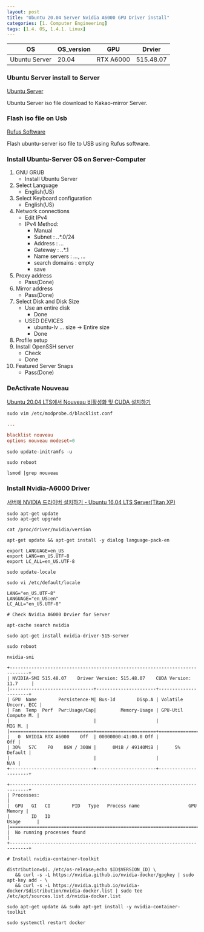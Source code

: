 ```yaml
---
layout: post
title: "Ubuntu 20.04 Server Nvidia A6000 GPU Driver install"
categories: [1. Computer Engineering]
tags: [1.4. OS, 1.4.1. Linux]
---
```


|OS|OS_version|GPU|Drvier|
|--|----------|---|------|
|Ubuntu Server|20.04|RTX A6000|515.48.07|

### Ubuntu Server install to Server

[Ubuntu Server](https://mirror.kakao.com/ubuntu-releases/20.04/)

Ubuntu Server iso file download to Kakao-mirror Server.

### Flash iso file on Usb

[Rufus Software](https://rufus.ie/en/)

Flash ubuntu-server iso file to USB using Rufus software.

### Install Ubuntu-Server OS on Server-Computer

1. GNU GRUB
    * Install Ubuntu Server
2. Select Language
    * English(US)
3. Select Keyboard configuration
    * English(US)
4. Network connections
    * Edit IPv4
    * IPv4 Method:
        * Manual
        * Subnet : *.*.*.0/24
        * Address : *.*.*.*
        * Gateway : *.*.*.1
        * Name servers : *.*.*.*, *.*.*.*
        * search domains : empty
        * save
5. Proxy address
    * Pass(Done)
6. Mirror address
    * Pass(Done)
7. Select Disk and Disk Size
    * Use an entire disk
        * Done
    * USED DEVICES
        * ubuntu-lv ... size -> Entire size
        * Done
8. Profile setup
9. Install OpenSSH server
    * Check
    * Done
10. Featured Server Snaps
    * Pass(Done)

### DeActivate Nouveau

[Ubuntu 20.04 LTS에서 Nouveau 비활성화 및 CUDA 설치하기](https://lee-jaewon.github.io/ubuntu/CUDA/)

```ubuntu-server
sudo vim /etc/modprobe.d/blacklist.conf
```

```blacklist.conf
...

blacklist nouveau
options nouveau modeset=0
```

```ubuntu-server
sudo update-initramfs -u

sudo reboot

lsmod |grep nouveau
```

### Install Nvidia-A6000 Driver

[서버에 NVIDIA 드라이버 설치하기 - Ubuntu 16.04 LTS Server(Titan XP)](https://devyurim.github.io/development%20environment/ubuntu/2018/05/24/ubuntu-2.html)

```ubuntu-server
sudo apt-get update
sudo apt-get upgrade

cat /proc/driver/nvidia/version

apt-get update && apt-get install -y dialog language-pack-en

export LANGUAGE=en_US
export LANG=en_US.UTF-8
export LC_ALL=en_US.UTF-8

sudo update-locale

sudo vi /etc/default/locale
```

```locale
LANG="en_US.UTF-8"
LANGUAGE="en_US:en"
LC_ALL="en_US.UTF-8"
```

```ubuntu-server
# Check Nvidia A6000 Drvier for Server

apt-cache search nvidia

sudo apt-get install nvidia-driver-515-server

sudo reboot

nvidia-smi

+-----------------------------------------------------------------------------+
| NVIDIA-SMI 515.48.07    Driver Version: 515.48.07    CUDA Version: 11.7     |
|-------------------------------+----------------------+----------------------+
| GPU  Name        Persistence-M| Bus-Id        Disp.A | Volatile Uncorr. ECC |
| Fan  Temp  Perf  Pwr:Usage/Cap|         Memory-Usage | GPU-Util  Compute M. |
|                               |                      |               MIG M. |
|===============================+======================+======================|
|   0  NVIDIA RTX A6000    Off  | 00000000:41:00.0 Off |                  Off |
| 30%   57C    P0    86W / 300W |      0MiB / 49140MiB |      5%      Default |
|                               |                      |                  N/A |
+-------------------------------+----------------------+----------------------+

+-----------------------------------------------------------------------------+
| Processes:                                                                  |
|  GPU   GI   CI        PID   Type   Process name                  GPU Memory |
|        ID   ID                                                   Usage      |
|=============================================================================|
|  No running processes found                                                 |
+-----------------------------------------------------------------------------+

# Install nvidia-container-toolkit

distribution=$(. /etc/os-release;echo $ID$VERSION_ID) \
   && curl -s -L https://nvidia.github.io/nvidia-docker/gpgkey | sudo apt-key add - \
   && curl -s -L https://nvidia.github.io/nvidia-docker/$distribution/nvidia-docker.list | sudo tee /etc/apt/sources.list.d/nvidia-docker.list

sudo apt-get update && sudo apt-get install -y nvidia-container-toolkit

sudo systemctl restart docker
```